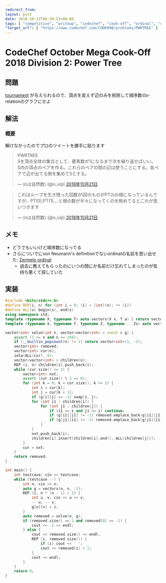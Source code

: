 ```yaml
---
redirect_from:
layout: post
date: 2018-10-22T06:39:53+09:00
tags: [ "competitive", "writeup", "codechef", "cook-off", "ordinal", "construction" ]
"target_url": [ "https://www.codechef.com/COOK99B/problems/PWRTREE" ]
---
```


# CodeChef October Mega Cook-Off 2018 Division 2: Power Tree

## 問題

[tournament](https://en.wikipedia.org/wiki/Tournament_(graph_theory)) が与えられるので、頂点を変えず辺のみを削除して順序数の$\epsilon$-relationのグラフにせよ

## 解法

### 概要

解けなかったのでプロのツイートを勝手に貼ります

<blockquote class="twitter-tweet" data-lang="ja"><p lang="ja" dir="ltr">PWRTREE<br>Sを頂点全体の集合として、要素数が1になるまで次を繰り返せばいい。<br>S内の頂点のペアを作る。これらのペアの間の辺は使うことにする。各ペアで辺が出てる側を集めてSとする。</p>&mdash; (nは自然数) (@n_vip) <a href="https://twitter.com/n_vip/status/1054078941705584641?ref_src=twsrc%5Etfw">2018年10月21日</a></blockquote>
<script async src="https://platform.twitter.com/widgets.js" charset="utf-8"></script>

<blockquote class="twitter-tweet" data-conversation="none" data-lang="ja"><p lang="ja" dir="ltr">これはループを生き残った回数がi回のものがPT(i)の根になっているんですが、PT(0),PT(1),...と根の数が半々になってくのを眺めてるとこれが思いつきます</p>&mdash; (nは自然数) (@n_vip) <a href="https://twitter.com/n_vip/status/1054081391913127936?ref_src=twsrc%5Etfw">2018年10月21日</a></blockquote>
<script async src="https://platform.twitter.com/widgets.js" charset="utf-8"></script>

## メモ

-   どうでもいいけど順序数になってる
-   さらについでにvon Neumann's definitionでないordinalの名前を思い出せた: [Zermelo ordinal](https://en.wikipedia.org/wiki/Natural_number#Zermelo_ordinals)
    -   過去に教えてもらったのにいつの間にか名前だけ忘れてしまったのが気持ち悪くて探していた

## 実装

``` c++
#include <bits/stdc++.h>
#define REP(i, n) for (int i = 0; (i) < (int)(n); ++ (i))
#define ALL(x) begin(x), end(x)
using namespace std;
template <typename X, typename T> auto vectors(X x, T a) { return vector<T>(x, a); }
template <typename X, typename Y, typename Z, typename... Zs> auto vectors(X x, Y y, Z z, Zs... zs) { auto cont = vectors(y, z, zs...); return vector<decltype(cont)>(x, cont); }

vector<int> solve(int n, vector<vector<int> > const & g) {
    assert (1 <= n and n <= 256);
    if (__builtin_popcount(n) != 1) return vector<int>(1, -1);
    vector<int> removed;
    vector<int> cur(n);
    iota(ALL(cur), 0);
    vector<vector<int> > children(n);
    REP (i, n) children[i].push_back(i);
    while (cur.size() >= 2) {
        vector<int> nxt;
        assert (cur.size() % 2 == 0);
        for (int k = 0; k < cur.size(); k += 2) {
            int i = cur[k];
            int j = cur[k + 1];
            if (g[i][j] == -1) swap(i, j);
            for (int i1 : children[i]) {
                for (int j1 : children[j]) {
                    if (i1 == i and j1 == j) continue;
                    if (g[i1][j1] != -1) removed.emplace_back(g[i1][j1]);
                    if (g[j1][i1] != -1) removed.emplace_back(g[j1][i1]);
                }
            }
            nxt.push_back(i);
            children[i].insert(children[i].end(), ALL(children[j]));
        }
        cur = nxt;
    }
    return removed;
}

int main() {
    int testcase; cin >> testcase;
    while (testcase --) {
        int n; cin >> n;
        auto g = vectors(n, n, -1);
        REP (i, n * (n - 1) / 2) {
            int u, v; cin >> u >> v;
            -- u; -- v;
            g[u][v] = i;
        }
        auto removed = solve(n, g);
        if (removed.size() == 1 and removed[0] == -1) {
            cout << -1 << endl;
        } else {
            cout << removed.size() << endl;
            REP (i, removed.size()) {
                if (i) cout << ' ';
                cout << removed[i] + 1;
            }
            cout << endl;
        }
    }
    return 0;
}
```
